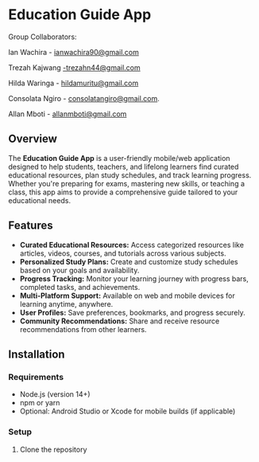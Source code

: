 # Education Guide App
Group Collaborators:

Ian Wachira - ianwachira90@gmail.com 

Trezah Kajwang -trezahn44@gmail.com            

Hilda Waringa - hildamuritu@gmail.com        

Consolata Ngiro - consolatangiro@gmail.com. 

Allan Mboti - allanmboti@gmail.com 

## Overview

The **Education Guide App** is a user-friendly mobile/web application designed to help students, teachers, and lifelong learners find curated educational resources, plan study schedules, and track learning progress. Whether you're preparing for exams, mastering new skills, or teaching a class, this app aims to provide a comprehensive guide tailored to your educational needs.

## Features

- **Curated Educational Resources:** Access categorized resources like articles, videos, courses, and tutorials across various subjects.
- **Personalized Study Plans:** Create and customize study schedules based on your goals and availability.
- **Progress Tracking:** Monitor your learning journey with progress bars, completed tasks, and achievements.
- **Multi-Platform Support:** Available on web and mobile devices for learning anytime, anywhere.
- **User Profiles:** Save preferences, bookmarks, and progress securely.
- **Community Recommendations:** Share and receive resource recommendations from other learners.

## Installation

### Requirements

- Node.js (version 14+)
- npm or yarn
- Optional: Android Studio or Xcode for mobile builds (if applicable)

### Setup

1. Clone the repository
